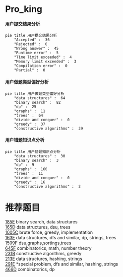 # Pro_king

<!-- tabs:start -->



#### **用户提交结果分析**

```mermaid
pie title 用户提交结果分析
    "Accepted" :  36
    "Rejected" :  0
    "Wrong answer" :  45
    "Runtime error" :  5
    "Time limit exceeded" :  4
    "Memory limit exceeded" :  3
    "Compilation error" :  0
    "Partial" :  0
```

#### **用户做题类型偏好分析**

```mermaid
pie title 用户做题类型偏好分析
    "data structures" :  64
    "binary search" :  82
    "dp" :  25
    "graphs" :  11
    "trees" :  64
    "divide and conquer" :  0
    "greedy" :  37
    "constructive algorithms" :  39
```
#### **用户错题知识点分析**

```mermaid
pie title 用户错题知识点分析
    "data structures" :  30
    "binary search" :  3
    "dp" :  9
    "graphs" :  160
    "trees" :  11
    "divide and conquer" :  0
    "greedy" :  16
    "constructive algorithms" :  2
```



<!-- tabs:end -->
# 推荐题目
[185E](https://codeforces.com/contest/185/problem/E)		binary search,
                        data structures		  
[165D](https://codeforces.com/contest/165/problem/D)		data structures,
                        dsu,
                        trees		  
[1005C](https://codeforces.com/contest/1005/problem/C)		brute force,
                        greedy,
                        implementation		  
[163E](https://codeforces.com/contest/163/problem/E)		data structures,
                        dfs and similar,
                        dp,
                        strings,
                        trees		  
[1509F](https://codeforces.com/contest/1509/problem/F)		dsu,graphs,sortings,trees		  
[645F](https://codeforces.com/contest/645/problem/F)		combinatorics,
                        math,
                        number theory		  
[231B](https://codeforces.com/contest/231/problem/B)		constructive algorithms,
                        greedy		  
[213E](https://codeforces.com/contest/213/problem/E)		data structures,
                        hashing,
                        strings		  
[291E](https://codeforces.com/contest/291/problem/E)		*special problem,
                        dfs and similar,
                        hashing,
                        strings		  
[466D](https://codeforces.com/contest/466/problem/D)		combinatorics,
                        dp		  
